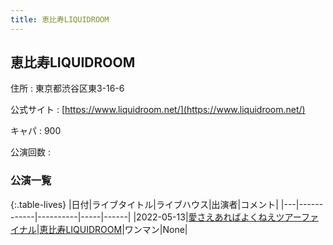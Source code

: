 ```yaml
---
title: 恵比寿LIQUIDROOM
---
```

## 恵比寿LIQUIDROOM


住所
:    東京都渋谷区東3-16-6

公式サイト
:    [https://www.liquidroom.net/](https://www.liquidroom.net/)

キャパ
:    900

公演回数
: 


### 公演一覧

{:.table-lives}
|日付|ライブタイトル|ライブハウス|出演者|コメント|
|---|------------|----------|-----|------|
|<span class="nowrap">2022-05-13</span>|[愛さえあればよくねえツアーファイナル](live001.html)|[恵比寿LIQUIDROOM](livehouse001.html)|ワンマン|None|

